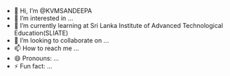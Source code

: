 - 👋 Hi, I’m @KVMSANDEEPA
- 👀 I’m interested in ...
- 🌱 I’m currently learning at Sri Lanka Institute of Advanced Technological Education(SLIATE) 
- 💞️ I’m looking to collaborate on ...
- 📫 How to reach me ...
- 😄 Pronouns: ...
- ⚡ Fun fact: ...

<!---
KVMSANDEEPA/KVMSANDEEPA is a ✨ special ✨ repository because its `README.md` (this file) appears on your GitHub profile.
You can click the Preview link to take a look at your changes.
--->
